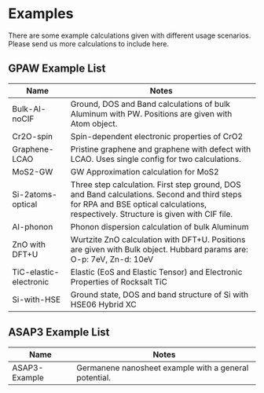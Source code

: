 # Examples

There are some example calculations given with different usage scenarios. Please send us more calculations to include here.

## GPAW Example List

| Name              | Notes  | 
| ----------------- | ------ |
| Bulk-Al-noCIF     | Ground, DOS and Band calculations of bulk Aluminum with PW. Positions are given with Atom object.          |
| Cr2O-spin         |Spin-dependent electronic properties of CrO2 |
| Graphene-LCAO     | Pristine graphene and graphene with defect with LCAO. Uses single config for two calculations. |
| MoS2-GW           | GW Approximation calculation for MoS2 |
| Si-2atoms-optical | Three step calculation. First step ground, DOS and Band calculations. Second and third steps for RPA and BSE optical calculations, respectively. Structure is given with CIF file. |
| Al-phonon         | Phonon dispersion calculation of bulk Aluminum |
| ZnO with DFT+U    | Wurtzite ZnO calculation with DFT+U. Positions are given with Bulk object. Hubbard params are: O-p: 7eV, Zn-d: 10eV|
| TiC-elastic-electronic | Elastic (EoS and Elastic Tensor) and Electronic Properties of Rocksalt TiC |
| Si-with-HSE | Ground state, DOS and band structure of Si with HSE06 Hybrid XC | 

## ASAP3 Example List

| Name              | Notes  | 
| ----------------- | ------ |
| ASAP3-Example     | Germanene nanosheet example with a general potential.          |
